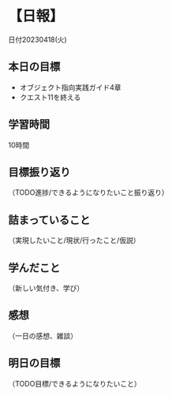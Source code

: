 # 【日報】
日付20230418(火)
## 本日の目標
- オブジェクト指向実践ガイド4章
- クエスト11を終える
## 学習時間
10時間
## 目標振り返り
（TODO進捗/できるようになりたいこと振り返り）

## 詰まっていること
（実現したいこと/現状/行ったこと/仮説）

## 学んだこと
（新しい気付き、学び）

## 感想
（一日の感想、雑談）

## 明日の目標
（TODO目標/できるようになりたいこと）